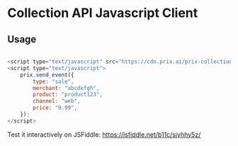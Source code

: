 Collection API Javascript Client
================================

Usage
-----


```javascript

<script type="text/javascript" src="https://cdn.prix.ai/prix-collection.js"></script>
<script type="text/javascript">
    prix.send_event({
        type: "sale",
        merchant: "abcdefgh",
        product: "product123",
        channel: "web",
        price: "9.99",
    });
</script>
```

Test it interactively on JSFiddle: https://jsfiddle.net/b11c/sjyhhy5z/
